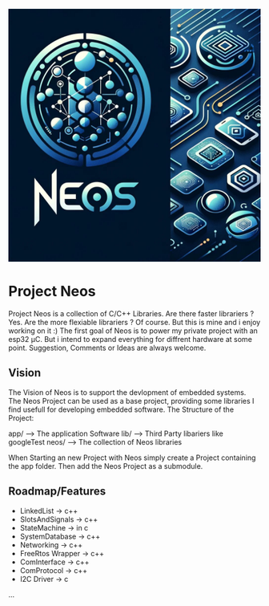 ![alt text](./pics/neos_2.jpeg)

# Project Neos
Project Neos is a collection of C/C++ Libraries. Are there faster librariers ? Yes. Are the more flexiable librariers ? Of course. But this is mine and i enjoy working on it :)
The first goal of Neos is to power my private project with an esp32 µC. But i intend to expand everything for diffrent hardware at some point.
Suggestion, Comments or Ideas are always welcome.


## Vision
The Vision of Neos is to support the devlopment of embedded systems. The Neos Project can be used as a base project, providing some libraries I find usefull for developing embedded software.
The Structure of the Project:

app/
   --> The application Software
lib/
   --> Third Party libariers like googleTest
neos/
   --> The collection of Neos libraries

When Starting an new Project with Neos simply create a Project containing the app folder. Then add the Neos Project as a submodule.

## Roadmap/Features

- LinkedList -> c++ 
- SlotsAndSignals -> c++
- StateMachine -> in c
- SystemDatabase -> c++
- Networking -> c++
- FreeRtos Wrapper -> c++
- ComInterface -> c++ 
- ComProtocol -> c++
- I2C Driver -> c

...
